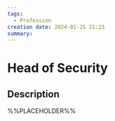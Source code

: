 ```yaml
---
tags:
  - Profession
creation date: 2024-01-25 21:23
summary:
---
```

# Head of Security

## Description

%%PLACEHOLDER%%
